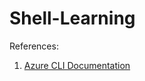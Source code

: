# Shell-Learning

References:
1. [Azure CLI Documentation](https://docs.microsoft.com/en-us/cli/azure/?view=azure-cli-latest)

